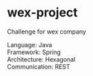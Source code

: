# wex-project
Challenge for wex company

Language: Java <br>
Framework: Spring <br>
Architecture: Hexagonal <br>
Communication: REST <br>
